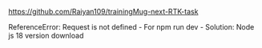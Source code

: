 https://github.com/Raiyan109/trainingMug-next-RTK-task

ReferenceError: Request is not defined - For npm run dev -
Solution: Node js 18 version download